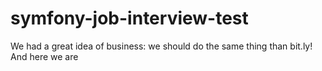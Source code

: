# symfony-job-interview-test

We had a great idea of business: we should do the same thing than bit.ly! And here we are
